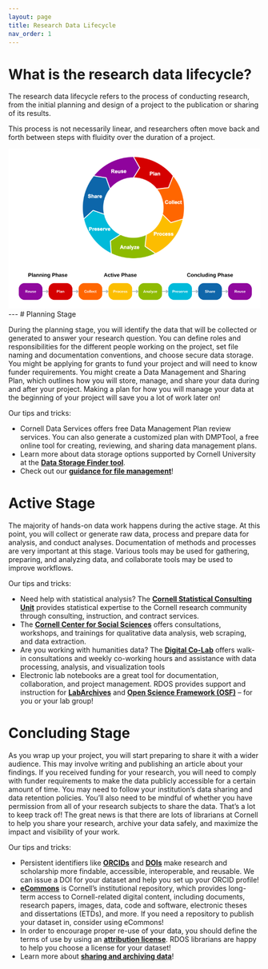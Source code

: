```yaml
---
layout: page
title: Research Data Lifecycle
nav_order: 1
---
```


# What is the research data lifecycle? 
The research data lifecycle refers to the process of conducting research, from the initial planning and design of a project to the publication or sharing of its results.  

This process is not necessarily linear, and researchers often move back and forth between steps with fluidity over the duration of a project.

<img src="/public/images/datalife.png" alt="Data lifecycle">
---
# Planning Stage 

During the planning stage, you will identify the data that will be collected or generated to answer your research question. You can define roles and responsibilities for the different people working on the project, set file naming and documentation conventions, and choose secure data storage. You might be applying for grants to fund your project and will need to know funder requirements.  You might create a Data Management and Sharing Plan, which outlines how you will store, manage, and share your data during and after your project. Making a plan for how you will manage your data at the beginning of your project will save you a lot of work later on! 
 
Our tips and tricks: 
- Cornell Data Services offers free Data Management Plan review services. You can also generate a customized plan with DMPTool, a free online tool for creating, reviewing, and sharing data management plans. 
- Learn more about data storage options supported by Cornell University at the **[Data Storage Finder tool](https://finder.research.cornell.edu)**. 
- Check out our **[guidance for file management](https://data.research.cornell.edu/data-management/storing-and-managing/file-management/)**! 


# Active Stage 

The majority of hands-on data work happens during the active stage. At this point, you will collect or generate raw data, process and prepare data for analysis, and conduct analyses. Documentation of methods and processes are very important at this stage. Various tools may be used for gathering, preparing, and analyzing data, and collaborate tools may be used to improve workflows. 
 
Our tips and tricks: 
- Need help with statistical analysis? The **[Cornell Statistical Consulting Unit](https://cscu.cornell.edu)** provides statistical expertise to the Cornell research community through consulting, instruction, and contract services. 
- The **[Cornell Center for Social Sciences](https://socialsciences.cornell.edu)** offers consultations, workshops, and trainings for qualitative data analysis, web scraping, and data extraction. 
- Are you working with humanities data? The **[Digital Co-Lab](https://www.library.cornell.edu/about/staff/central-departments/digital-scholarship/)** offers walk-in consultations and weekly co-working hours and assistance with data processing, analysis, and visualization tools 
- Electronic lab notebooks are a great tool for documentation, collaboration, and project management. RDOS provides support and instruction for **[LabArchives](https://labarchives.cornell.edu)** and **[Open Science Framework (OSF)](https://osf.io/institutions/cornell)** – for you or your lab group! 

# Concluding Stage 

As you wrap up your project, you will start preparing to share it with a wider audience. This may involve writing and publishing an article about your findings. If you received funding for your research, you will need to comply with funder requirements to make the data publicly accessible for a certain amount of time. You may need to follow your institution’s data sharing and data retention policies. You’ll also need to be mindful of whether you have permission from all of your research subjects to share the data. 
That’s a lot to keep track of! The great news is that there are lots of librarians at Cornell to help you share your research, archive your data safely, and maximize the impact and visibility of your work. 
 
Our tips and tricks: 
- Persistent identifiers like **[ORCIDs](https://guides.library.cornell.edu/orcid)** and **[DOIs](https://www.doi.org)** make research and scholarship more findable, accessible, interoperable, and reusable. We can issue a DOI for your dataset and help you set up your ORCID profile! 
- **[eCommons](https://ecommons.cornell.edu/home)** is Cornell’s institutional repository, which provides long-term access to Cornell-related digital content, including documents, research papers, images, data, code and software, electronic theses and dissertations (ETDs), and more. If you need a repository to publish your dataset in, consider using eCommons! 
- In order to encourage proper re-use of your data, you should define the terms of use by using an **[attribution license](https://data.research.cornell.edu/data-management/sharing/intellectual-property/)**. RDOS librarians are happy to help you choose a license for your dataset! 
- Learn more about **[sharing and archiving data](https://data.research.cornell.edu/data-management/archiving-and-preservation/sharing-and-archiving-data/)**! 
 